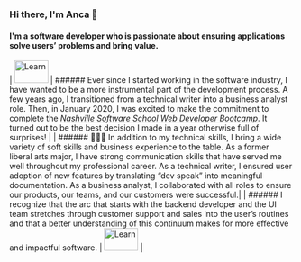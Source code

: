### Hi there, I'm Anca 👋

#### I'm a software developer who is passionate about ensuring applications solve users’ problems and bring value. 

| <img src="https://lh3.googleusercontent.com/pw/ACtC-3dp8RIz1eQB6cwjD0YTSPXiHGtGFItFE-eCIK5aHcCQm-tG5-K_-GOto_fapl-4qd16fTSYUrQqJkklQYzBbq_pwqMlbHd-fFVVGendiFbouKXeYRrz5yKnIo66Q_q_HySVg4fS0pNWj3tebFDZajRL=w640-h426-no?authuser=0" alt="Learn" title="My passion" width="60" height="40" />      | ###### Ever since I started working in the software industry, I have wanted to be a more instrumental part of the development process. A few years ago, I transitioned from a technical writer into a business analyst role. Then, in January 2020, I was excited to make the commitment to complete the *[Nashville Software School Web Developer Bootcamp](http://nashvillesoftwareschool.com/)*. It turned out to be the best decision I made in a year otherwise full of surprises!
       |
| ###### 💁🏻‍♀️  In addition to my technical skills, I bring a wide variety of soft skills and business experience to the table. As a former liberal arts major, I have strong communication skills that have served me well throughout my professional career. As a technical writer, I ensured user adoption of new features by translating “dev speak” into meaningful documentation. As a business analyst, I collaborated with all roles to ensure our products, our teams, and our customers were successful.|
| ###### I recognize that the arc that starts with the backend developer and the UI team stretches through customer support and sales into the user’s routines and that a better understanding of this continuum makes for more effective and impactful software.    | <img src="https://lh3.googleusercontent.com/pw/ACtC-3cVCt6U9RgeVcy434VEKgDOtieqIHjVUVXlS-cg9UoYF0VrSk3J3vdrhcLHecQW95mqasu8bR_2mo_olRd-Z75fERL4azzI0oEEz3snlql0N6z-ZjOZS2UqYLQJ2oBsPF2Yeh1qYnsRKJvSea8yzX5a=w640-h425-no?authuser=0" alt="Learn" title="My passion" width="60" height="40" />        |






<!--
**ancasimon/ancasimon** is a ✨ _special_ ✨ repository because its `README.md` (this file) appears on your GitHub profile.

Here are some ideas to get you started:

- 🔭 I’m currently working on ...
- 🌱 I’m currently learning ...
- 👯 I’m looking to collaborate on ...
- 🤔 I’m looking for help with ...
- 💬 Ask me about ...
- 📫 How to reach me: ...
- 😄 Pronouns: ...
- ⚡ Fun fact: ...
-->
